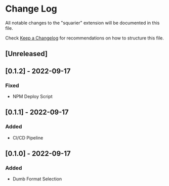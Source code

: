 # Change Log

All notable changes to the "squarier" extension will be documented in this file.

Check [Keep a Changelog](http://keepachangelog.com/) for recommendations on how to structure this file.

## [Unreleased]

## [0.1.2] - 2022-09-17
### Fixed
- NPM Deploy Script

## [0.1.1] - 2022-09-17
### Added
- CI/CD Pipeline

## [0.1.0] - 2022-09-17
### Added
- Dumb Format Selection